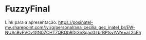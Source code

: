 # FuzzyFinal

Link para a apresentação: https://posinatel-my.sharepoint.com/:v:/g/personal/ana_cecilia_gec_inatel_br/EW-NUScBvEVOv1GN0ZCHTZQBQbRDr3n8gacGzbrBPtsvYA?e=aL2cEh
